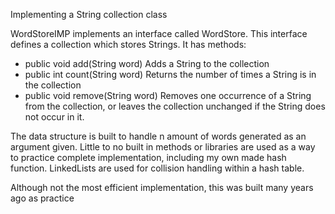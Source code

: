 Implementing a String collection class

WordStoreIMP implements an interface called WordStore. This interface defines a collection which stores Strings. It has methods:

* public void add(String word) 
Adds a String to the collection 
* public int count(String word) 
Returns the number of times a String is in the collection 
* public void remove(String word) 
Removes one occurrence of a String from the collection, or leaves the collection unchanged if the String does not occur in it. 

The data structure is built to handle n amount of words generated as an argument given. Little to no built in methods or libraries are used as a way to practice complete implementation, including my own made hash function. LinkedLists are used for collision handling within a hash table. 

Although not the most efficient implementation, this was built many years ago as practice 
